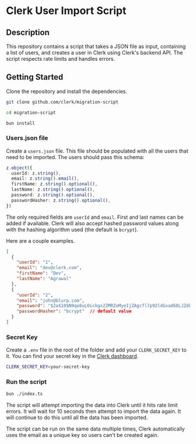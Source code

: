 # Clerk User Import Script

## Description

This repository contains a script that takes a JSON file as input, containing a list of users, and creates a user in Clerk using Clerk's backend API. The script respects rate limits and handles errors.

## Getting Started

Clone the repository and install the dependencies.

```bash
git clone github.com/clerk/migration-script

cd migration-script

bun install
```

### Users.json file
Create a `users.json` file. This file should be populated with all the users that need to be imported. The users should pass this schema:


```ts
z.object({
  userId: z.string(),
  email: z.string().email(),
  firstName: z.string().optional(),
  lastName: z.string().optional(),
  password: z.string().optional(),
  passwordHasher: z.string().optional(),
})
```

The only required fields are `userId` and `email`. First and last names can be added if available. Clerk will also accept hashed password values along with the hashing algorithm used (the default is `bcrypt`).

Here are a couple examples.

```json
[
  {
    "userId": "1",
    "email": "dev@clerk.com",
    "firstName": "Dev",
    "lastName": "Agrawal"
  },
  {
    "userId": "2",
    "email": "john@blurp.com",
    "password": "$2a$10$N9qo8uLOickgx2ZMRZoMyeIjZAgcfl7p92ldGxad68LJZdL17lhWy",
    "passwordHasher": "bcrypt"  // default value
  }
]
```

### Secret Key

Create a `.env` file in the root of the folder and add your `CLERK_SECRET_KEY` to it. You can find your secret key in the [Clerk dashboard](https://dashboard.clerk.dev/).

```bash
CLERK_SECRET_KEY=your-secret-key
```

### Run the script

```bash
bun ./index.ts
```

The script will attempt importing the data into Clerk until it hits rate limit errors. It will wait for 10 seconds then attempt to import the data again. It will continue to do this until all the data has been imported.

The script can be run on the same data multiple times, Clerk automatically uses the email as a unique key so users can't be created again.

